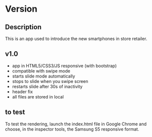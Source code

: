 # Version

## Description

This is an app used to introduce the new smartphones in store retailer.

## v1.0

- app in HTML5/CSS3/JS responsive (with bootstrap)
- compatible with swipe mode
- starts slide mode automatically
- stops to slide when you swipe screen
- restarts slide after 30s of inactivity
- header fix
- all files are stored in local

## to test

To test the rendering, launch the index.html file in Google Chrome and choose, in the inspector tools, the Samsung S5 responsive format.
